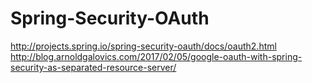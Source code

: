 # Spring-Security-OAuth

http://projects.spring.io/spring-security-oauth/docs/oauth2.html
http://blog.arnoldgalovics.com/2017/02/05/google-oauth-with-spring-security-as-separated-resource-server/
